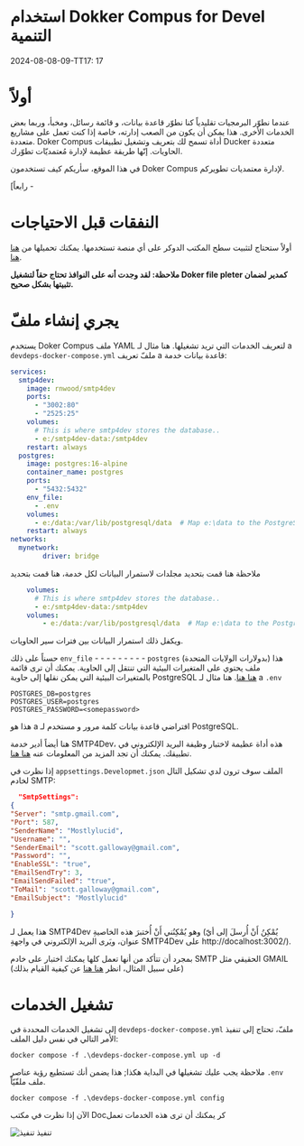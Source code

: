 # استخدام Dokker Compus for Devel التنمية

<!--category-- Docker -->
<datetime class="hidden">2024-08-08-09-TT17: 17</datetime>

# أولاً

عندما نطوّر البرمجيات تقليدياً كنا نطوّر قاعدة بيانات، و قائمة رسائل، ومخبأ، وربما بعض الخدمات الأخرى. هذا يمكن أن يكون من الصعب إدارته، خاصة إذا كنت تعمل على مشاريع متعددة. Doker Compus أداة تسمح لك بتعريف وتشغيل تطبيقات Ducker متعددة الحاويات. إنّها طريقة عظيمة لإدارة مُعتمديّات تطوّرك.

في هذا الموقع، سأريكم كيف تستخدمون Doker Compus لإدارة معتمديات تطويركم.

[رابعاً -

# النفقات قبل الاحتياجات

أولاً ستحتاج لتثبيت سطح المكتب الدوكر على أي منصة تستخدمها. يمكنك تحميلها من [هنا هنا](https://www.docker.com/products/docker-desktop).

**ملاحظة: لقد وجدت أنه على النوافذ تحتاج حقاً لتشغيل Doker file pleter كمدير لضمان تثبيتها بشكل صحيح.**

# يجري إنشاء ملفّ

يستخدم Doker Compus ملف YAML لتعريف الخدمات التي تريد تشغيلها. هنا مثال لـ a `devdeps-docker-compose.yml` ملفّ تعريف a قاعدة بيانات خدمة:

```yaml
services: 
  smtp4dev:
    image: rnwood/smtp4dev
    ports:
      - "3002:80"
      - "2525:25"
    volumes:
      # This is where smtp4dev stores the database..
      - e:/smtp4dev-data:/smtp4dev
    restart: always
  postgres:
    image: postgres:16-alpine
    container_name: postgres
    ports:
      - "5432:5432"
    env_file:
      - .env
    volumes:
      - e:/data:/var/lib/postgresql/data  # Map e:\data to the PostgreSQL data folder
    restart: always	
networks:
  mynetwork:
        driver: bridge
```

ملاحظة هنا قمت بتحديد مجلدات لاستمرار البيانات لكل خدمة، هنا قمت بتحديد

```yaml
    volumes:
      # This is where smtp4dev stores the database..
      - e:/smtp4dev-data:/smtp4dev
    volumes:
        - e:/data:/var/lib/postgresql/data  # Map e:\data to the PostgreSQL data folder
```

ويكفل ذلك استمرار البيانات بين فترات سير الحاويات.

حسناً على ذلك `env_file` - - - - - - - - - `postgres` (بدولارات الولايات المتحدة) هذا ملف يحتوي على المتغيرات البيئية التي تنتقل إلى الحاوية.
يمكنك أن ترى قائمة بالمتغيرات البيئية التي يمكن نقلها إلى حاوية PostgreSQL [هنا هنا](https://www.docker.com/blog/how-to-use-the-postgres-docker-official-image/#1-Environment-variables).
هنا مثال لـ a `.env` 

```shell
POSTGRES_DB=postgres
POSTGRES_USER=postgres
POSTGRES_PASSWORD=<somepassword>
```

هذا هو a افتراضي قاعدة بيانات كلمة مرور و مستخدم لـ PostgreSQL.

هنا أيضاً أدير خدمة SMTP4Dev، هذه أداة عظيمة لاختبار وظيفة البريد الإلكتروني في تطبيقك. يمكنك أن تجد المزيد من المعلومات عنه [هنا هنا](https://github.com/rnwood/smtp4dev/wiki/Installation#how-to-run-smtp4dev-in-docker).

إذا نظرت في `appsettings.Developmet.json` الملف سوف ترون لدي تشكيل التال لخادم SMTP:

```json
  "SmtpSettings":
{
"Server": "smtp.gmail.com",
"Port": 587,
"SenderName": "Mostlylucid",
"Username": "",
"SenderEmail": "scott.galloway@gmail.com",
"Password": "",
"EnableSSL": "true",
"EmailSendTry": 3,
"EmailSendFailed": "true",
"ToMail": "scott.galloway@gmail.com",
"EmailSubject": "Mostlylucid"

}
```

هذا يعمل لـ SMTP4Dev وهو يُمْكِنُني أَنْ أُختبرَ هذه الخاصيةِ (يُمْكِنُ أَنْ أُرسلَ إلى أيّ عنوان، ويَرى البريد الإلكتروني في واجهةِ SMTP4Dev على http://docalhost:3002/).

بمجرد أن تتأكد من أنها تعمل كلها يمكنك اختبار على خادم SMTP الحقيقي مثل GMAIL (على سبيل المثال، انظر [هنا هنا](addingasyncsendingforemails) عن كيفية القيام بذلك)

# تشغيل الخدمات

إلى تشغيل الخدمات المحددة في `devdeps-docker-compose.yml` ملفّ، تحتاج إلى تنفيذ الأمر التالي في نفس دليل الملف:

```shell
docker compose -f .\devdeps-docker-compose.yml up -d
```

ملاحظة يجب عليك تشغيلها في البداية هكذا; هذا يضمن أنك تستطيع رؤية عناصر `.env` ملف ملفّيّاً.

```shell
docker compose -f .\devdeps-docker-compose.yml config
```

الآن إذا نظرت في مكتب Docكر يمكنك أن ترى هذه الخدمات تعمل

![تنفيذ تنفيذ](dockerdesktopdev.png)